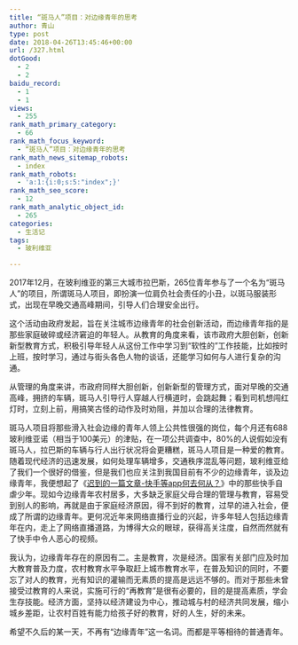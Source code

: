 ```yaml
---
title: “斑马人”项目：对边缘青年的思考
author: 青山
type: post
date: 2018-04-26T13:45:46+00:00
url: /327.html
dotGood:
  - 2
  - 2
baidu_record:
  - 1
  - 1
views:
  - 255
rank_math_primary_category:
  - 66
rank_math_focus_keyword:
  - “斑马人”项目：对边缘青年的思考
rank_math_news_sitemap_robots:
  - index
rank_math_robots:
  - 'a:1:{i:0;s:5:"index";}'
rank_math_seo_score:
  - 12
rank_math_analytic_object_id:
  - 265
categories:
  - 生活记
tags:
  - 玻利维亚

---
```

2017年12月，在玻利维亚的第三大城市拉巴斯，265位青年参与了一个名为“斑马人”的项目，所谓斑马人项目，即扮演一位肩负社会责任的小丑，以斑马服装形式，出现在早晚交通高峰期间，引导人们合理安全出行。

这个活动由政府发起，旨在关注城市边缘青年的社会创新活动，而边缘青年指的是那些家庭破碎或经济窘迫的年轻人。从教育的角度来看，该市政府大胆创新，创新新型教育方式，积极引导年轻人从这份工作中学习到“软性的”工作技能，比如按时上班，按时学习，通过与街头各色人物的谈话，还能学习如何与人进行复杂的沟通。

从管理的角度来讲，市政府同样大胆创新，创新新型的管理方式，面对早晚的交通高峰，拥挤的车辆，斑马人引导行人穿越人行横道时，会跳起舞；看到司机想闯红灯时，立刻上前，用搞笑古怪的动作及时劝阻，并加以合理的法律教育。

斑马人项目将那些滑入社会边缘的青年人领上公共性很强的岗位，每个月还有688玻利维亚诺（相当于100美元）的津贴，在一项公共调查中，80%的人说假如没有斑马人，拉巴斯的车辆与行人出行状况将会更糟糕，斑马人项目是一种爱的教育。随着现代经济的迅速发展，如何处理车辆增多，交通秩序混乱等问题，玻利维亚给了我们一个很好的借鉴，但是我们也应关注到我国目前有不少的边缘青年，谈及边缘青年，我便想起了《[迟到的一篇文章-快手等app何去何从？][1]》中的那些快手自虐少年。现如今边缘青年农村居多，大多缺乏家庭父母合理的管理与教育，容易受到别人的影响，再就是由于家庭经济原因，得不到好的教育，过早的进入社会，便成了所谓的边缘青年。更何况近年来网络直播行业的兴起，许多年轻人包括边缘青年在内，走上了网络直播道路，为博得大众的眼球，获得高关注度，自然而然就有了快手中令人恶心的视频。

我认为，边缘青年存在的原因有二。主是教育，次是经济。国家有关部门应及时加大教育普及力度，农村教育水平争取赶上城市教育水平，在普及知识的同时，不要忘了对人的教育，光有知识的灌输而无素质的提高是远远不够的。而对于那些未曾接受过教育的人来说，实施可行的“再教育”是很有必要的，目的是提高素质，学会生存技能。经济方面，坚持以经济建设为中心，推动城与村的经济共同发展，缩小城乡差距，让农村百姓有能力给孩子好的教育，好的人生，好的未来。

希望不久后的某一天，不再有“边缘青年”这一名词。而都是平等相待的普通青年。

 [1]: http://yinji.org/228.html